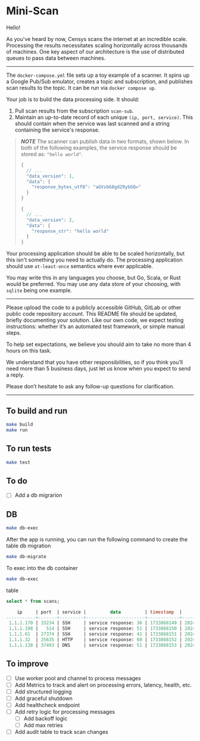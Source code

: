 # Mini-Scan

Hello!

As you've heard by now, Censys scans the internet at an incredible scale. Processing the results necessitates scaling horizontally across thousands of machines. One key aspect of our architecture is the use of distributed queues to pass data between machines.

---

The `docker-compose.yml` file sets up a toy example of a scanner. It spins up a Google Pub/Sub emulator, creates a topic and subscription, and publishes scan results to the topic. It can be run via `docker compose up`.

Your job is to build the data processing side. It should:
1. Pull scan results from the subscription `scan-sub`.
2. Maintain an up-to-date record of each unique `(ip, port, service)`. This should contain when the service was last scanned and a string containing the service's response.

> **_NOTE_**
The scanner can publish data in two formats, shown below. In both of the following examples, the service response should be stored as: `"hello world"`.
> ```javascript
> {
>   // ...
>   "data_version": 1,
>   "data": {
>     "response_bytes_utf8": "aGVsbG8gd29ybGQ="
>   }
> }
>
> {
>   // ...
>   "data_version": 2,
>   "data": {
>     "response_str": "hello world"
>   }
> }
> ```

Your processing application should be able to be scaled horizontally, but this isn't something you need to actually do. The processing application should use `at-least-once` semantics where ever applicable.

You may write this in any languages you choose, but Go, Scala, or Rust would be preferred. You may use any data store of your choosing, with `sqlite` being one example.

--- 

Please upload the code to a publicly accessible GitHub, GitLab or other public code repository account.  This README file should be updated, briefly documenting your solution. Like our own code, we expect testing instructions: whether it’s an automated test framework, or simple manual steps.

To help set expectations, we believe you should aim to take no more than 4 hours on this task.

We understand that you have other responsibilities, so if you think you’ll need more than 5 business days, just let us know when you expect to send a reply.

Please don’t hesitate to ask any follow-up questions for clarification.

---

## To build and run

```bash
make build
make run
```

## To run tests

```bash
make test
```
## To do
- [ ] Add a db migrarion

## DB
```bash
make db-exec
```

After the app is running, you can run the following command to create the table
db migration
```bash
make db-migrate
```

To exec into the db container
```bash
make db-exec
```

table
```sql
select * from scans;
```

```sql
    ip     | port  | service |         data         | timestamp  |          created_at           |          updated_at           
-----------+-------+---------+----------------------+------------+-------------------------------+-------------------------------
 1.1.1.170 | 33234 | SSH     | service response: 36 | 1733868149 | 2024-12-10 22:02:29.271887+00 | 2024-12-10 22:02:29.270444+00
 1.1.1.198 |   514 | SSH     | service response: 51 | 1733868150 | 2024-12-10 22:02:30.26541+00  | 2024-12-10 22:02:30.264492+00
 1.1.1.61  | 27374 | SSH     | service response: 41 | 1733868151 | 2024-12-10 22:02:31.251701+00 | 2024-12-10 22:02:31.250794+00
 1.1.1.32  | 25635 | HTTP    | service response: 60 | 1733868152 | 2024-12-10 22:02:32.243768+00 | 2024-12-10 22:02:32.242632+00
 1.1.1.138 | 37493 | DNS     | service response: 51 | 1733868153 | 2024-12-10 22:02:33.252666+00 | 2024-12-10 22:02:33.252266+00
```

## To improve
- [ ] Use worker pool and channel to process messages
- [ ] Add Metrics to track and alert on processing errors, latency, health, etc.
- [ ] Add structured logging
- [ ] Add graceful shutdown
- [ ] Add healthcheck endpoint
- [ ] Add retry logic for processing messages
  - [ ] Add backoff logic
  - [ ] Add max retries
- [ ] Add audit table to track scan changes
